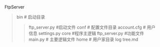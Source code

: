 FtpServer
>bin    #   启动目录
>>ftp_server.py     #启动文件
>conf   #   配置文件目录
>>account.cfg   #   用户信息
>>settings.py
>core   #程序主逻辑
>>  ftp_server.py   #功能文件
>>  main.py #   主要逻辑文件
>home   #   用户家目录
>log
>tree.md